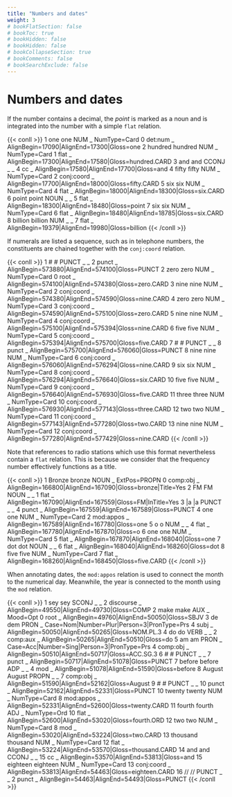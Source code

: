 ```yaml
---
title: "Numbers and dates"
weight: 3
# bookFlatSection: false
# bookToc: true
# bookHidden: false
# bookHidden: false
# bookCollapseSection: true
# bookComments: false
# bookSearchExclude: false
---
```


# Numbers and dates

If the number contains a decimal, the *point* is marked as a noun and is integrated into the number with a simple `flat` relation.

{{< conll >}}
1	one	one	NUM	_	NumType=Card	0	det:num	_	AlignBegin=17090|AlignEnd=17300|Gloss=one
2	hundred	hundred	NUM	_	NumType=Card	1	flat	_	AlignBegin=17300|AlignEnd=17580|Gloss=hundred.CARD
3	and	and	CCONJ	_	_	4	cc	_	AlignBegin=17580|AlignEnd=17700|Gloss=and
4	fifty	fifty	NUM	_	NumType=Card	2	conj:coord	_	AlignBegin=17700|AlignEnd=18000|Gloss=fifty.CARD
5	six	six	NUM	_	NumType=Card	4	flat	_	AlignBegin=18000|AlignEnd=18300|Gloss=six.CARD
6	point	point	NOUN	_	_	5	flat	_	AlignBegin=18300|AlignEnd=18480|Gloss=point
7	six	six	NUM	_	NumType=Card	6	flat	_	AlignBegin=18480|AlignEnd=18785|Gloss=six.CARD
8	billion	billion	NUM	_	_	7	flat	_	AlignBegin=19379|AlignEnd=19980|Gloss=billion
{{< /conll >}}


If numerals are listed a sequence, such as in telephone numbers, the constituents are chained together with the `conj:coord` relation.

{{< conll >}}
1	#	#	PUNCT	_	_	2	punct	_	AlignBegin=573880|AlignEnd=574100|Gloss=PUNCT
2	zero	zero	NUM	_	NumType=Card	0	root	_	AlignBegin=574100|AlignEnd=574380|Gloss=zero.CARD
3	nine	nine	NUM	_	NumType=Card	2	conj:coord	_	AlignBegin=574380|AlignEnd=574590|Gloss=nine.CARD
4	zero	zero	NUM	_	NumType=Card	3	conj:coord	_	AlignBegin=574590|AlignEnd=575100|Gloss=zero.CARD
5	nine	nine	NUM	_	NumType=Card	4	conj:coord	_	AlignBegin=575100|AlignEnd=575394|Gloss=nine.CARD
6	five	five	NUM	_	NumType=Card	5	conj:coord	_	AlignBegin=575394|AlignEnd=575700|Gloss=five.CARD
7	#	#	PUNCT	_	_	8	punct	_	AlignBegin=575700|AlignEnd=576060|Gloss=PUNCT
8	nine	nine	NUM	_	NumType=Card	6	conj:coord	_	AlignBegin=576060|AlignEnd=576294|Gloss=nine.CARD
9	six	six	NUM	_	NumType=Card	8	conj:coord	_	AlignBegin=576294|AlignEnd=576640|Gloss=six.CARD
10	five	five	NUM	_	NumType=Card	9	conj:coord	_	AlignBegin=576640|AlignEnd=576930|Gloss=five.CARD
11	three	three	NUM	_	NumType=Card	10	conj:coord	_	AlignBegin=576930|AlignEnd=577143|Gloss=three.CARD
12	two	two	NUM	_	NumType=Card	11	conj:coord	_	AlignBegin=577143|AlignEnd=577280|Gloss=two.CARD
13	nine	nine	NUM	_	NumType=Card	12	conj:coord	_	AlignBegin=577280|AlignEnd=577429|Gloss=nine.CARD
{{< /conll >}}


Note that references to radio stations which use this format nevertheless contain a `flat` relation. This is because we consider that the frequency number effectively functions as a title.

{{< conll >}}
1	Bronze	bronze	NOUN	_	ExtPos=PROPN	0	comp:obj	_	AlignBegin=166800|AlignEnd=167090|Gloss=bronze|Title=Yes
2	FM	FM	NOUN	_	_	1	flat	_	AlignBegin=167090|AlignEnd=167559|Gloss=FM|InTitle=Yes
3	|a	|a	PUNCT	_	_	4	punct	_	AlignBegin=167559|AlignEnd=167589|Gloss=PUNCT
4	one	one	NUM	_	NumType=Card	2	mod:appos	_	AlignBegin=167589|AlignEnd=167780|Gloss=one
5	o	o	NUM	_	_	4	flat	_	AlignBegin=167780|AlignEnd=167870|Gloss=o
6	one	one	NUM	_	NumType=Card	5	flat	_	AlignBegin=167870|AlignEnd=168040|Gloss=one
7	dot	dot	NOUN	_	_	6	flat	_	AlignBegin=168040|AlignEnd=168260|Gloss=dot
8	five	five	NUM	_	NumType=Card	7	flat	_	AlignBegin=168260|AlignEnd=168450|Gloss=five.CARD
{{< /conll >}}


When annotating dates, the `mod:appos` relation is used to connect the month to the numerical day. Meanwhile, the year is connected to the month using the `mod` relation.

{{< conll >}}
1	sey	sey	SCONJ	_	_	2	discourse	_	AlignBegin=49550|AlignEnd=49730|Gloss=COMP
2	make	make	AUX	_	Mood=Opt	0	root	_	AlignBegin=49760|AlignEnd=50050|Gloss=SBJV
3	de	dem	PRON	_	Case=Nom|Number=Plur|Person=3|PronType=Prs	4	subj	_	AlignBegin=50050|AlignEnd=50265|Gloss=NOM.PL.3
4	do	do	VERB	_	_	2	comp:aux	_	AlignBegin=50265|AlignEnd=50510|Gloss=do
5	am	am	PRON	_	Case=Acc|Number=Sing|Person=3|PronType=Prs	4	comp:obj	_	AlignBegin=50510|AlignEnd=50717|Gloss=ACC.SG.3
6	#	#	PUNCT	_	_	7	punct	_	AlignBegin=50717|AlignEnd=51078|Gloss=PUNCT
7	before	before	ADP	_	_	4	mod	_	AlignBegin=51078|AlignEnd=51590|Gloss=before
8	August	August	PROPN	_	_	7	comp:obj	_	AlignBegin=51590|AlignEnd=52162|Gloss=August
9	#	#	PUNCT	_	_	10	punct	_	AlignBegin=52162|AlignEnd=52331|Gloss=PUNCT
10	twenty	twenty	NUM	_	NumType=Card	8	mod:appos	_	AlignBegin=52331|AlignEnd=52600|Gloss=twenty.CARD
11	fourth	fourth	ADJ	_	NumType=Ord	10	flat	_	AlignBegin=52600|AlignEnd=53020|Gloss=fourth.ORD
12	two	two	NUM	_	NumType=Card	8	mod	_	AlignBegin=53020|AlignEnd=53224|Gloss=two.CARD
13	thousand	thousand	NUM	_	NumType=Card	12	flat	_	AlignBegin=53224|AlignEnd=53570|Gloss=thousand.CARD
14	and	and	CCONJ	_	_	15	cc	_	AlignBegin=53570|AlignEnd=53813|Gloss=and
15	eighteen	eighteen	NUM	_	NumType=Card	13	conj:coord	_	AlignBegin=53813|AlignEnd=54463|Gloss=eighteen.CARD
16	//	//	PUNCT	_	_	2	punct	_	AlignBegin=54463|AlignEnd=54493|Gloss=PUNCT
{{< /conll >}}
